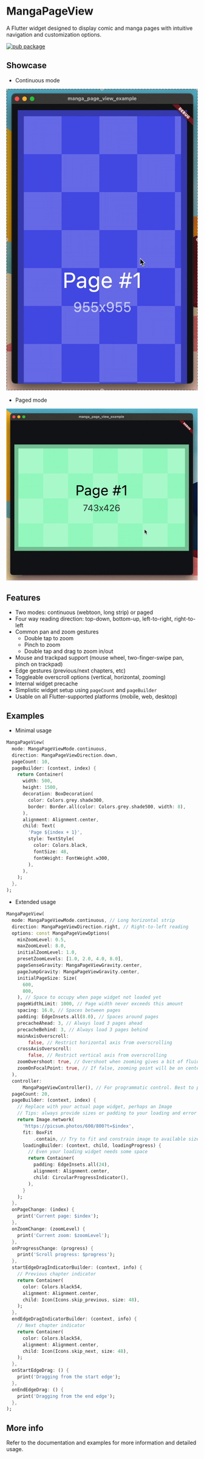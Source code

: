 # MangaPageView

A Flutter widget designed to display comic and manga pages with intuitive navigation and customization options.

[![pub package](https://img.shields.io/pub/v/manga_page_view.svg)](https://pub.dev/packages/manga_page_view)

## Showcase

- Continuous mode

![Continuous mode](https://github.com/amuhaimin02/manga_page_view/raw/main/showcase/continuous1.gif)

- Paged mode

![Paged mode](https://github.com/amuhaimin02/manga_page_view/raw/main/showcase/paged1.gif)

## Features

* Two modes: continuous (webtoon, long strip) or paged
* Four way reading direction: top-down, bottom-up, left-to-right, right-to-left
* Common pan and zoom gestures
  * Double tap to zoom
  * Pinch to zoom
  * Double tap and drag to zoom in/out
* Mouse and trackpad support (mouse wheel, two-finger-swipe pan, pinch on trackpad)
* Edge gestures (previous/next chapters, etc)
* Toggleable overscroll options (vertical, horizontal, zooming)
* Internal widget precache
* Simplistic widget setup using `pageCount` and `pageBuilder`
* Usable on all Flutter-supported platforms (mobile, web, desktop)

## Examples

- Minimal usage
```dart
MangaPageView(
  mode: MangaPageViewMode.continuous,
  direction: MangaPageViewDirection.down,
  pageCount: 10, 
  pageBuilder: (context, index) {
    return Container(
      width: 500,
      height: 1500,
      decoration: BoxDecoration(
        color: Colors.grey.shade300,
        border: Border.all(color: Colors.grey.shade500, width: 8),
      ),
      alignment: Alignment.center,
      child: Text(
        'Page ${index + 1}',
        style: TextStyle(
          color: Colors.black,
          fontSize: 48,
          fontWeight: FontWeight.w300,
        ),
      ),
    );
  },
);
```

- Extended usage
```dart
MangaPageView(
  mode: MangaPageViewMode.continuous, // Long horizontal strip
  direction: MangaPageViewDirection.right, // Right-to-left reading
  options: const MangaPageViewOptions(
    minZoomLevel: 0.5,
    maxZoomLevel: 8.0,
    initialZoomLevel: 1.0,
    presetZoomLevels: [1.0, 2.0, 4.0, 8.0],
    pageSenseGravity: MangaPageViewGravity.center,
    pageJumpGravity: MangaPageViewGravity.center,
    initialPageSize: Size(
      600,
      800,
    ), // Space to occupy when page widget not loaded yet
    pageWidthLimit: 1000, // Page width never exceeds this amount
    spacing: 16.0, // Spaces between pages
    padding: EdgeInsets.all(8.0), // Spaces around pages
    precacheAhead: 3, // Always load 3 pages ahead
    precacheBehind: 3, // Always load 3 pages behind
    mainAxisOverscroll:
        false, // Restrict horizontal axis from overscrolling
    crossAxisOverscroll:
        false, // Restrict vertical axis from overscrolling
    zoomOvershoot: true, // Overshoot when zooming gives a bit of fluidity
    zoomOnFocalPoint: true, // If false, zooming point will be on center
  ),
  controller:
      MangaPageViewController(), // For programmatic control. Best to put it as a field
  pageCount: 20,
  pageBuilder: (context, index) {
    // Replace with your actual page widget, perhaps an Image
    // Tips: always provide sizes or padding to your loading and error widgets
    return Image.network(
      'https://picsum.photos/600/800?t=$index',
      fit: BoxFit
          .contain, // Try to fit and constrain image to available size
      loadingBuilder: (context, child, loadingProgress) {
        // Even your loading widget needs some space
        return Container(
          padding: EdgeInsets.all(24),
          alignment: Alignment.center,
          child: CircularProgressIndicator(),
        ),
      }
    );
  },
  onPageChange: (index) {
    print('Current page: $index');
  },
  onZoomChange: (zoomLevel) {
    print('Current zoom: $zoomLevel');
  },
  onProgressChange: (progress) {
    print('Scroll progress: $progress');
  },
  startEdgeDragIndicatorBuilder: (context, info) {
    // Previous chapter indicator
    return Container(
      color: Colors.black54,
      alignment: Alignment.center,
      child: Icon(Icons.skip_previous, size: 48),
    );
  },
  endEdgeDragIndicatorBuilder: (context, info) {
    // Next chapter indicator
    return Container(
      color: Colors.black54,
      alignment: Alignment.center,
      child: Icon(Icons.skip_next, size: 48),
    );
  },
  onStartEdgeDrag: () {
    print('Dragging from the start edge');
  },
  onEndEdgeDrag: () {
    print('Dragging from the end edge');
  },
);
```

## More info
Refer to the documentation and examples for more information and detailed usage.

